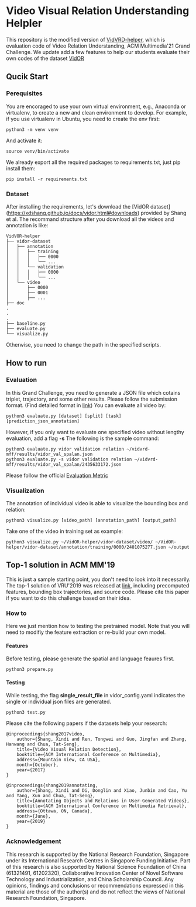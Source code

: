 # Video Visual Relation Understanding Helpler

This repository is the modified version of [VidVRD-helper](https://github.com/NExTplusplus/VidVRD-helper), which is evaluation code of Video Relation Understanding, ACM Multimedia'21 Grand Challenge.
We update add a few features to help our students evaluate their own codes of the dataset [VidOR](https://xdshang.github.io/docs/vidor.html#downloads)

## Qucik Start
### Perequisites
You are encoraged to use your own virtual environment, e.g., Anaconda or virtualenv, to create a new and clean environment to develop.
For example, if you use virtualenv in Ubuntu, you need to create the env first:
```
python3 -m venv venv
```
And activate it:
```
source venv/bin/activate
```
We already export all the required packages to requirements.txt, just pip install them:
```
pip install -r requirements.txt
```

### Dataset
After installing the requirements, let's download the [VidOR dataset] (https://xdshang.github.io/docs/vidor.html#downloads) provided by Shang et al.
The recommand structure after you download all the videos and annotation is like:
```
VidVOR-helper
├── vidor-dataset
│   ├── annotation
│   │   ├── training
│   │   │   ├── 0000
│   │   │   └── ...
│   │   └── validation
│   │   │   ├── 0000
│   │   │   └── ...
│   └── video
│       ├── 0000
│       ├── 0001
│       ├── ...
├── doc
.
.
.
├── baseline.py
├── evaluate.py
└── visualize.py
```
Otherwise, you need to change the path in the specified scripts.

## How to run
### Evaluation
In this Grand Challenge, you need to generate a JSON file which cotains triplet, trajectory, and some other results. 
Please follow the submission format. (Find detailed format in [link](https://videorelation.nextcenter.org/mm21-gdc/task1.html))
You can evaluate all video by:
```
python3 evaluate.py [dataset] [split] [task] [prediction_json_annotation]
```
However, if you only want to evaluate one specified video without lengthy evaluation, add a flag **-s**
The following is the sample command:
```
python3 evaluate.py vidor validation relation ~/vidvrd-mff/results/vidor_val_spalan.json
python3 evaluate.py -s vidor validation relation ~/vidvrd-mff/results/vidor_val_spalan/2435633172.json
```
Please follow the official [Evaluation Metric](https://videorelation.nextcenter.org/mm21-gdc/task1.html)

### Visualization
The annotation of individual video is able to visualize the bounding box and relation:
```
python3 visualize.py [video_path] [annotation_path] [output_path]
```
Take one of the video in training set as example:
```
python3 visualize.py ~/VidOR-helper/vidor-dataset/video/ ~/VidOR-helper/vidor-dataset/annotation/training/0000/2401075277.json ~/output
```

## Top-1 solution in ACM MM'19
This is just a sample starting point, you don't need to look into it necessarily. 
The top-1 solution of VRU'2019 was released at [link](https://zdtnag7mmr.larksuite.com/file/boxusugavBW2RyKEE277UdPROyb), including precomputed features, bounding box trajectories, and source code. 
Please cite this paper if you want to do this challenge based on their idea.

### How to
Here we just mention how to testing the pretrained model. Note that you will need to modifiy the feature extraction or re-build your own model. 
#### Features
Before testing, please generate the spatial and language feaures first.
```
python3 prepare.py
```
#### Testing
While testing, the flag **single_result_file** in vidor_config.yaml indicates the single or individual json files are generated.
```
python3 test.py
```


Please cite the following papers if the datasets help your research:
```
@inproceedings{shang2017video,
    author={Shang, Xindi and Ren, Tongwei and Guo, Jingfan and Zhang, Hanwang and Chua, Tat-Seng},
    title={Video Visual Relation Detection},
    booktitle={ACM International Conference on Multimedia},
    address={Mountain View, CA USA},
    month={October},
    year={2017}
}

@inproceedings{shang2019annotating,
    author={Shang, Xindi and Di, Donglin and Xiao, Junbin and Cao, Yu and Yang, Xun and Chua, Tat-Seng},
    title={Annotating Objects and Relations in User-Generated Videos},
    booktitle={ACM International Conference on Multimedia Retrieval},
    address={Ottawa, ON, Canada},
    month={June},
    year={2019}
}
```

### Acknowledgement

This research is supported by the National Research Foundation, Singapore under its International Research Centres in Singapore Funding Initiative. Part of this research is also supported by National Science Foundation of China (61321491, 61202320), Collaborative Innovation Center of Novel Software Technology and Industrialization, and China Scholarship Council. Any opinions, findings and conclusions or recommendations expressed in this material are those of the author(s) and do not reflect the views of National Research Foundation, Singapore.
